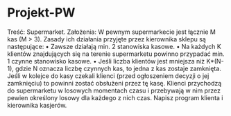 # Projekt-PW
Treść:
Supermarket.
Założenia:
W pewnym supermarkecie jest łącznie M kas (M > 3). Zasady ich działania przyjęte przez
kierownika sklepu są następujące:
• Zawsze działają min. 2 stanowiska kasowe.
• Na każdych K klientów znajdujących się na terenie supermarketu powinno przypadać
min. 1 czynne stanowisko kasowe.
• Jeśli liczba klientów jest mniejsza niż K*(N-1), gdzie N oznacza liczbę czynnych kas, to
jedna z kas zostaje zamknięta.
Jeśli w kolejce do kasy czekali klienci (przed ogłoszeniem decyzji o jej zamknięciu) to
powinni zostać obsłużeni przez tę kasę. Klienci przychodzą do supermarketu w losowych
momentach czasu i przebywają w nim przez pewien określony losowy dla każdego z nich
czas. Napisz program klienta i kierownika kasjerów.
